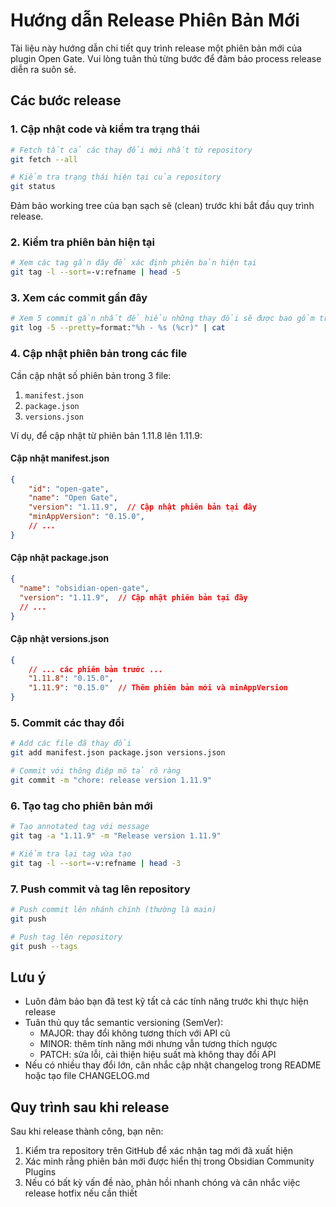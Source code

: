 # Hướng dẫn Release Phiên Bản Mới

Tài liệu này hướng dẫn chi tiết quy trình release một phiên bản mới của plugin Open Gate. Vui lòng tuân thủ từng bước để đảm bảo process release diễn ra suôn sẻ.

## Các bước release

### 1. Cập nhật code và kiểm tra trạng thái

```bash
# Fetch tất cả các thay đổi mới nhất từ repository
git fetch --all

# Kiểm tra trạng thái hiện tại của repository
git status
```

Đảm bảo working tree của bạn sạch sẽ (clean) trước khi bắt đầu quy trình release.

### 2. Kiểm tra phiên bản hiện tại

```bash
# Xem các tag gần đây để xác định phiên bản hiện tại
git tag -l --sort=-v:refname | head -5
```

### 3. Xem các commit gần đây

```bash
# Xem 5 commit gần nhất để hiểu những thay đổi sẽ được bao gồm trong phiên bản mới
git log -5 --pretty=format:"%h - %s (%cr)" | cat
```

### 4. Cập nhật phiên bản trong các file

Cần cập nhật số phiên bản trong 3 file:

1. `manifest.json`
2. `package.json`
3. `versions.json`

Ví dụ, để cập nhật từ phiên bản 1.11.8 lên 1.11.9:

#### Cập nhật manifest.json
```json
{
    "id": "open-gate",
    "name": "Open Gate",
    "version": "1.11.9",  // Cập nhật phiên bản tại đây
    "minAppVersion": "0.15.0",
    // ...
}
```

#### Cập nhật package.json
```json
{
  "name": "obsidian-open-gate",
  "version": "1.11.9",  // Cập nhật phiên bản tại đây
  // ...
}
```

#### Cập nhật versions.json
```json
{
    // ... các phiên bản trước ...
    "1.11.8": "0.15.0",
    "1.11.9": "0.15.0"  // Thêm phiên bản mới và minAppVersion
}
```

### 5. Commit các thay đổi

```bash
# Add các file đã thay đổi
git add manifest.json package.json versions.json

# Commit với thông điệp mô tả rõ ràng
git commit -m "chore: release version 1.11.9"
```

### 6. Tạo tag cho phiên bản mới

```bash
# Tạo annotated tag với message
git tag -a "1.11.9" -m "Release version 1.11.9"

# Kiểm tra lại tag vừa tạo
git tag -l --sort=-v:refname | head -3
```

### 7. Push commit và tag lên repository

```bash
# Push commit lên nhánh chính (thường là main)
git push

# Push tag lên repository
git push --tags
```

## Lưu ý

- Luôn đảm bảo bạn đã test kỹ tất cả các tính năng trước khi thực hiện release
- Tuân thủ quy tắc semantic versioning (SemVer):
  - MAJOR: thay đổi không tương thích với API cũ
  - MINOR: thêm tính năng mới nhưng vẫn tương thích ngược
  - PATCH: sửa lỗi, cải thiện hiệu suất mà không thay đổi API
- Nếu có nhiều thay đổi lớn, cân nhắc cập nhật changelog trong README hoặc tạo file CHANGELOG.md

## Quy trình sau khi release

Sau khi release thành công, bạn nên:

1. Kiểm tra repository trên GitHub để xác nhận tag mới đã xuất hiện
2. Xác minh rằng phiên bản mới được hiển thị trong Obsidian Community Plugins
3. Nếu có bất kỳ vấn đề nào, phản hồi nhanh chóng và cân nhắc việc release hotfix nếu cần thiết 